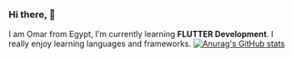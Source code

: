 ### Hi there, 👋
I am Omar from Egypt, I’m currently learning **FLUTTER Development**. I really enjoy learning languages and frameworks.
[![Anurag's GitHub stats](https://github-readme-stats.vercel.app/api?username=Omarshaf3y1511)](https://github.com/anuraghazra/github-readme-stats)
